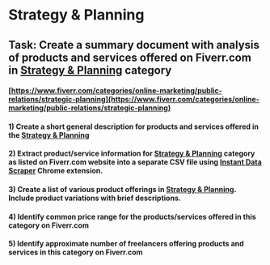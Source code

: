 # Strategy & Planning
## Task: Create a summary document with analysis of products and services offered on Fiverr.com in [Strategy & Planning](https://www.fiverr.com/categories/online-marketing/public-relations/strategic-planning) category
#### [https://www.fiverr.com/categories/online-marketing/public-relations/strategic-planning](https://www.fiverr.com/categories/online-marketing/public-relations/strategic-planning)
#### 1) Create a short general description for products and services offered in the [Strategy & Planning](https://www.fiverr.com/categories/online-marketing/public-relations/strategic-planning)
#### 2) Extract product/service information for [Strategy & Planning](https://www.fiverr.com/categories/online-marketing/public-relations/strategic-planning) category as listed on Fiverr.com website into a separate CSV file using [Instant Data Scraper](https://chrome.google.com/webstore/detail/instant-data-scraper/ofaokhiedipichpaobibbnahnkdoiiah) Chrome extension.
#### 3) Create a list of various product offerings in [Strategy & Planning](https://www.fiverr.com/categories/online-marketing/public-relations/strategic-planning). Include product variations with brief descriptions.
#### 4) Identify common price range for the products/services offered in this category on Fiverr.com
#### 5) Identify approximate number of freelancers offering products and services in this category on Fiverr.com
